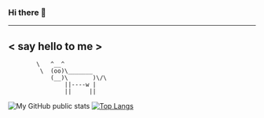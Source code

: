 ### Hi there 👋

 ____________________________________
<  say hello to me >
 ------------------------------------
            \   ^__^
             \  (oo)\_______
                (__)\       )\/\
                    ||----w |
                    ||     ||

![My GitHub public stats](https://github-readme-stats.vercel.app/api?username=leoba1&count_private=true&show_icons=true)
[![Top Langs](https://github-readme-stats.vercel.app/api/top-langs/?username=leoba1&layout=compact)](https://github.com/leoba1/github-readme-stats)
<!--
**leoba1/leoba1** is a ✨ _special_ ✨ repository because its `README.md` (this file) appears on your GitHub profile.

Here are some ideas to get you started:

- 🔭 I’m currently working on ...
- 🌱 I’m currently learning ...
- 👯 I’m looking to collaborate on ...
- 🤔 I’m looking for help with ...
- 💬 Ask me about ...
- 📫 How to reach me: ...
- 😄 Pronouns: ...
- ⚡ Fun fact: ...
-->
